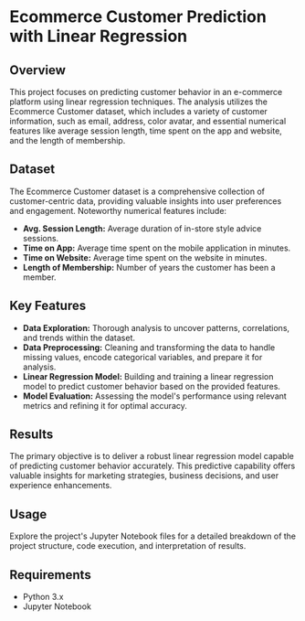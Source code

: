 # Ecommerce Customer Prediction with Linear Regression

## Overview

This project focuses on predicting customer behavior in an e-commerce platform using linear regression techniques. The analysis utilizes the Ecommerce Customer dataset, which includes a variety of customer information, such as email, address, color avatar, and essential numerical features like average session length, time spent on the app and website, and the length of membership.

## Dataset

The Ecommerce Customer dataset is a comprehensive collection of customer-centric data, providing valuable insights into user preferences and engagement. Noteworthy numerical features include:
- **Avg. Session Length:** Average duration of in-store style advice sessions.
- **Time on App:** Average time spent on the mobile application in minutes.
- **Time on Website:** Average time spent on the website in minutes.
- **Length of Membership:** Number of years the customer has been a member.

## Key Features

- **Data Exploration:** Thorough analysis to uncover patterns, correlations, and trends within the dataset.
- **Data Preprocessing:** Cleaning and transforming the data to handle missing values, encode categorical variables, and prepare it for analysis.
- **Linear Regression Model:** Building and training a linear regression model to predict customer behavior based on the provided features.
- **Model Evaluation:** Assessing the model's performance using relevant metrics and refining it for optimal accuracy.

## Results

The primary objective is to deliver a robust linear regression model capable of predicting customer behavior accurately. This predictive capability offers valuable insights for marketing strategies, business decisions, and user experience enhancements.

## Usage

Explore the project's Jupyter Notebook files for a detailed breakdown of the project structure, code execution, and interpretation of results.

## Requirements

- Python 3.x
- Jupyter Notebook
